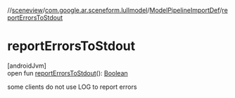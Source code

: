 //[sceneview](../../../index.md)/[com.google.ar.sceneform.lullmodel](../index.md)/[ModelPipelineImportDef](index.md)/[reportErrorsToStdout](report-errors-to-stdout.md)

# reportErrorsToStdout

[androidJvm]\
open fun [reportErrorsToStdout](report-errors-to-stdout.md)(): [Boolean](https://kotlinlang.org/api/latest/jvm/stdlib/kotlin/-boolean/index.html)

some clients do not use LOG to report errors
